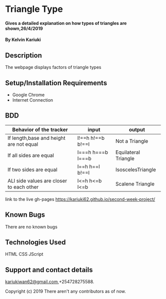 # Triangle Type
#### Gives a detailed explanation on how types of triangles are shown,26/4/2019
#### By **Kelvin Kariuki**
## Description
 The webpage displays factors of triangle types
## Setup/Installation Requirements
* Google Chrome 
* Internet Connection
## BDD
| Behavior of the tracker                     |  input                  | output              |      
|---------------------------------------------|-------------------------|---------------------|
| If length,base and height are not equal     | l!==h h!==b b!==l       | Not a Triangle      |
| If all sides are equal                      | l===h h===b l===b       | Equilateral Triangle|
| If two sides are equal                      | l==h h==l b!==l         | IsoscelesTriangle   |
| ALl side values are closer to each other    | l<=h h<=b l<=b          | Scalene Triangle    |
link to the live gh-pages https://kariuki62.github.io/second-week-project/
## Known Bugs
There are no known bugs 
## Technologies Used
HTML
CSS
JScript
## Support and contact details
kariukiwan62@gmail.com,+254728275588.

Copyright (c) 2019 There aren't any contributors as of now.
